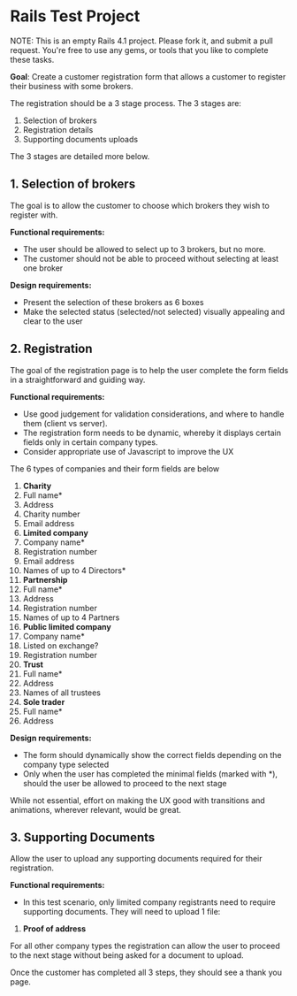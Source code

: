 # Rails Test Project

NOTE: This is an empty Rails 4.1 project. Please fork it, and submit a pull request. You're free to use any gems, or tools that you like to complete these tasks.

**Goal**: Create a customer registration form that allows a customer to register their business with some brokers.

The registration should be a 3 stage process. The 3 stages are:

1. Selection of brokers
2. Registration details
3. Supporting documents uploads

The 3 stages are detailed more below.

## 1. Selection of brokers
The goal is to allow the customer to choose which brokers they wish to register with.

**Functional requirements:**
- The user should be allowed to select up to 3 brokers, but no more.
- The customer should not be able to proceed without selecting at least one broker

**Design requirements:**
- Present the selection of these brokers as 6 boxes
- Make the selected status (selected/not selected) visually appealing and clear to the user

## 2. Registration
The goal of the registration page is to help the user complete the form fields in a straightforward and guiding way.

**Functional requirements:**
- Use good judgement for validation considerations, and where to handle them (client vs server).
- The registration form needs to be dynamic, whereby it displays certain fields only in certain company types.
- Consider appropriate use of Javascript to improve the UX

The 6 types of companies and their form fields are below

1. **Charity**
  1. Full name*
  2. Address
  3. Charity number
  4. Email address
2. **Limited company**
  1. Company name*
  2. Registration number
  3. Email address
  4. Names of up to 4 Directors*
3. **Partnership**
  1. Full name*
  2. Address
  3. Registration number
  4. Names of up to 4 Partners
4. **Public limited company**
  1. Company name*
  2. Listed on exchange?
  3. Registration number
5. **Trust**
  1. Full name*
  2. Address
  3. Names of all trustees
6. **Sole trader**
  1. Full name*
  2. Address

**Design requirements:**
- The form should dynamically show the correct fields depending on the company type selected
- Only when the user has completed the minimal fields (marked with *), should the user be allowed to proceed to the next stage

While not essential, effort on making the UX good with transitions and animations, wherever relevant, would be great.

## 3. Supporting Documents
Allow the user to upload any supporting documents required for their registration.

**Functional requirements:**
- In this test scenario, only limited company registrants need to require supporting documents. They will need to upload 1 file:


1. **Proof of address**

For all other company types the registration can allow the user to proceed to the next stage without being asked for a document to upload.

Once the customer has completed all 3 steps, they should see a thank you page.
